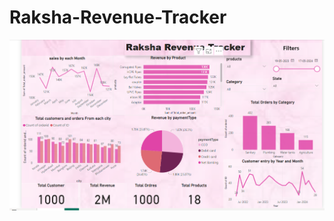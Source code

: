 # Raksha-Revenue-Tracker 
![Raksha Revenue Tracker](https://github.com/Sibasankar2382/Raksha-Revenue-Tracker/blob/main/Raksha%20Revenue%20BI.PNG?raw=true)
